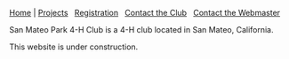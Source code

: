 [Home](/)&nbsp;|&nbsp;[Projects](/projects)&nbsp;&nbsp;&nbsp;[Registration](http://4honline.com)&nbsp;&nbsp;&nbsp;[Contact the Club](mailto://communityleaders@ourdomain.net)&nbsp;&nbsp;&nbsp;[Contact the Webmaster](mailto://webmaster@ourdomain.net)

San Mateo Park 4-H Club is a 4-H club located in San Mateo, California.

This website is under construction.
